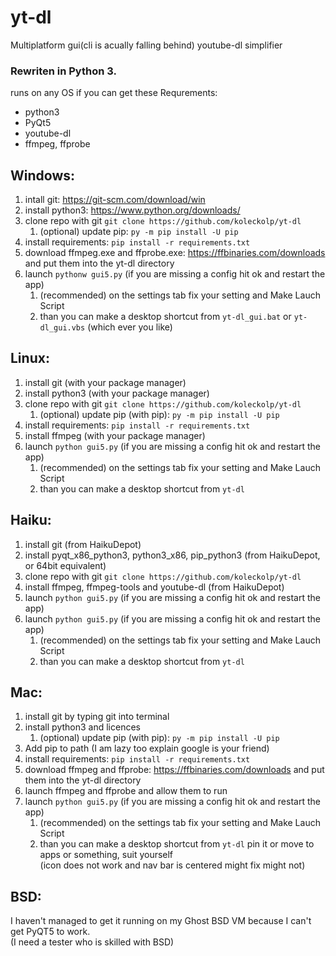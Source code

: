 # yt-dl
Multiplatform gui(cli is acually falling behind) youtube-dl simplifier

### Rewriten in Python 3.

runs on any OS if you can get these
Requrements:
+ python3
+ PyQt5
+ youtube-dl
+ ffmpeg, ffprobe

## Windows:
1. intall git: https://git-scm.com/download/win
2. install python3: https://www.python.org/downloads/
3. clone repo with git `git clone https://github.com/koleckolp/yt-dl`
    1. \(optional) update pip: `py -m pip install -U pip`
4. install requirements: `pip install -r requirements.txt`
5. download ffmpeg.exe and ffprobe.exe: https://ffbinaries.com/downloads and put them into the yt-dl directory
6. launch `pythonw gui5.py` (if you are missing a config hit ok and restart the app)
    1. \(recommended) on the settings tab fix your setting and Make Lauch Script
    2. than you can make a desktop shortcut from `yt-dl_gui.bat` or `yt-dl_gui.vbs` (which ever you like)

## Linux:
1. install git (with your package manager)
2. install python3 (with your package manager)
3. clone repo with git `git clone https://github.com/koleckolp/yt-dl`
    1. \(optional) update pip (with pip): `py -m pip install -U pip`
4. install requirements: `pip install -r requirements.txt`
5. install ffmpeg (with your package manager)
6. launch `python gui5.py` (if you are missing a config hit ok and restart the app)
    1. \(recommended) on the settings tab fix your setting and Make Lauch Script
    2. than you can make a desktop shortcut from `yt-dl`

## Haiku:
1. install git (from HaikuDepot)
2. install pyqt_x86_python3, python3_x86, pip_python3 (from HaikuDepot, or 64bit equivalent)
3. clone repo with git `git clone https://github.com/koleckolp/yt-dl`
4. install ffmpeg, ffmpeg-tools and youtube-dl (from HaikuDepot)
5. launch `python gui5.py` (if you are missing a config hit ok and restart the app)
6. launch `python gui5.py` (if you are missing a config hit ok and restart the app)
    1. \(recommended) on the settings tab fix your setting and Make Lauch Script
    2. than you can make a desktop shortcut from `yt-dl`

## Mac:
1. install git by typing git into terminal
2. install python3 and licences
    1. \(optional) update pip (with pip): `py -m pip install -U pip`
3. Add pip to path (I am lazy too explain google is your friend)
4. install requirements: `pip install -r requirements.txt`
5. download ffmpeg and ffprobe: https://ffbinaries.com/downloads and put them into the yt-dl directory
6. launch ffmpeg and ffprobe and allow them to run
7. launch `python gui5.py` (if you are missing a config hit ok and restart the app)
    1. \(recommended) on the settings tab fix your setting and Make Lauch Script
    2. than you can make a desktop shortcut from `yt-dl` pin it or move to apps or something, suit yourself<br>
(icon does not work and nav bar is centered might fix might not)

## BSD:
I haven't managed to get it running on my Ghost BSD VM because I can't get PyQT5 to work.<br>
(I need a tester who is skilled with BSD)